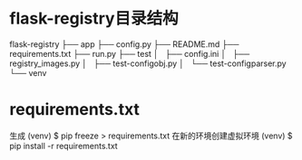 # flask-registry目录结构
flask-registry
├── app
├── config.py
├── README.md
├── requirements.txt
├── run.py
├── test
│   ├── config.ini
│   ├── registry_images.py
│   ├── test-configobj.py
│   └── test-configparser.py
└── venv




# requirements.txt
生成
(venv) $ pip freeze > requirements.txt
在新的环境创建虚拟环境
(venv) $ pip install -r requirements.txt


